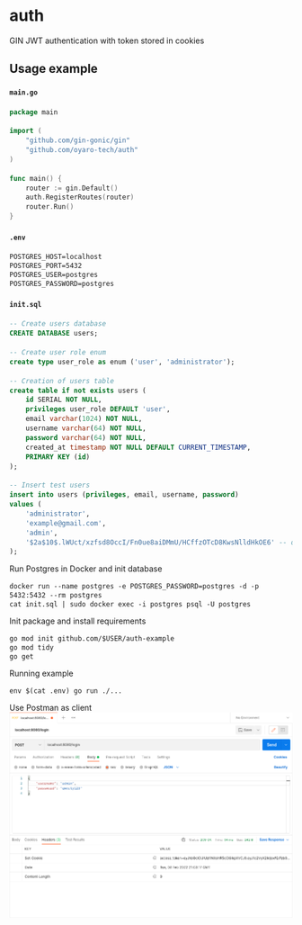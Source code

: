 # auth
GIN JWT authentication with token stored in cookies

## Usage example

#### `main.go`
```go
package main

import (
	"github.com/gin-gonic/gin"
	"github.com/oyaro-tech/auth"
)

func main() {
	router := gin.Default()
	auth.RegisterRoutes(router)
	router.Run()
}
```

#### `.env`
```
POSTGRES_HOST=localhost
POSTGRES_PORT=5432
POSTGRES_USER=postgres
POSTGRES_PASSWORD=postgres
```

#### `init.sql`
```sql
-- Create users database
CREATE DATABASE users;

-- Create user role enum
create type user_role as enum ('user', 'administrator');

-- Creation of users table
create table if not exists users (
    id SERIAL NOT NULL,
    privileges user_role DEFAULT 'user',
    email varchar(1024) NOT NULL,
    username varchar(64) NOT NULL,
    password varchar(64) NOT NULL,
    created_at timestamp NOT NULL DEFAULT CURRENT_TIMESTAMP,
    PRIMARY KEY (id)
);

-- Insert test users
insert into users (privileges, email, username, password)
values (
    'administrator',
    'example@gmail.com',
    'admin',
    '$2a$10$.lWUct/xzfsd8OccI/Fn0ue8aiDMmU/HCffzOTcD8KwsNlldHkOE6' -- qwerty123
);
```

Run Postgres in Docker and init database
```
docker run --name postgres -e POSTGRES_PASSWORD=postgres -d -p 5432:5432 --rm postgres
cat init.sql | sudo docker exec -i postgres psql -U postgres
```

Init package and install requirements
```
go mod init github.com/$USER/auth-example
go mod tidy
go get
```

Running example
```
env $(cat .env) go run ./...
```

Use Postman as client
![Postman output](https://github.com/oyaro-tech/auth/blob/main/example/postman-output.png)
